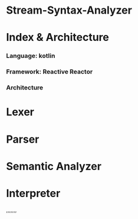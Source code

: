 # Stream-Syntax-Analyzer

# Index & Architecture
### Language: kotlin
### Framework: Reactive Reactor
### Architecture

# Lexer

# Parser

# Semantic Analyzer

# Interpreter
,,,,,,,
